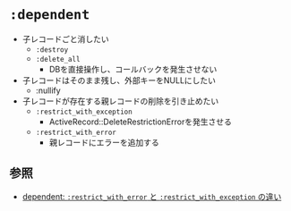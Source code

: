 # `:dependent`
- 子レコードごと消したい
  - `:destroy`
  - `:delete_all`
    - DBを直接操作し、コールバックを発生させない
- 子レコードはそのまま残し、外部キーをNULLにしたい
  - :nullify
- 子レコードが存在する親レコードの削除を引き止めたい
  - `:restrict_with_exception`
    - ActiveRecord::DeleteRestrictionErrorを発生させる
  - `:restrict_with_error`
    - 親レコードにエラーを追加する

## 参照
- [dependent: `:restrict_with_error` と `:restrict_with_exception` の違い](https://qiita.com/jnchito/items/3456ce734ef41d216ecd)

